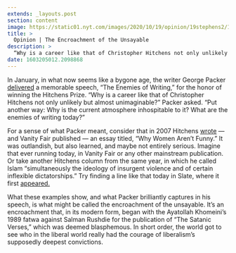```yaml
--- 
extends: _layouts.post 
section: content 
image: https://static01.nyt.com/images/2020/10/19/opinion/19stephens2/19stephens2-facebookJumbo.jpg 
title: > 
  Opinion | The Encroachment of the Unsayable 
description: > 
  “Why is a career like that of Christopher Hitchens not only unlikely but almost unimaginable?” Packer asked.Imagine that ever running today, in Vanity Fair or any other mainstream publication.What these examples show, and what Packer brilliantly captures in his speech, is what might be called the encroachment of the unsayable.It’s an encroachment that, in its modern form, began with the Ayatollah Khomeini’s 1989 fatwa against Salman Rushdie for the publication of “The Satanic Verses,” which was deemed blasphemous.In short order, the world got to see who in the liberal world really had the courage of liberalism’s supposedly deepest convictions. 
date: 1603205012.2098868 
--- 
```

<div><p class="css-158dogj evys1bk0">In January, in what now seems like a bygone age, the writer George Packer <a class="css-1g7m0tk" href="https://www.theatlantic.com/ideas/archive/2020/01/packer-hitchens/605365/" title="" rel="noopener noreferrer" target="_blank">delivered</a> a memorable speech, &#8220;The Enemies of Writing,&#8221; for the honor of winning the Hitchens Prize. &#8220;Why is a career like that of Christopher Hitchens not only unlikely but almost unimaginable?&#8221; Packer asked. &#8220;Put another way: Why is the current atmosphere inhospitable to it? What are the enemies of writing today?&#8221;</p><p class="css-158dogj evys1bk0">For a sense of what Packer meant, consider that in 2007 Hitchens <a class="css-1g7m0tk" href="https://www.vanityfair.com/culture/2007/01/hitchens200701" title="" rel="noopener noreferrer" target="_blank">wrote</a> &#8212; and Vanity Fair published &#8212; an essay titled, &#8220;Why Women Aren&#8217;t Funny.&#8221; It was outlandish, but also learned, and maybe not entirely serious. Imagine that ever running today, in Vanity Fair or any other mainstream publication. Or take another Hitchens column from the same year, in which he called Islam &#8220;simultaneously the ideology of insurgent violence and of certain inflexible dictatorships.&#8221; Try finding a line like that today in Slate, where it first <a class="css-1g7m0tk" href="https://slate.com/news-and-politics/2007/03/ayaan-hirsi-ali-is-no-fundamentalist.html" title="" rel="noopener noreferrer" target="_blank">appeared.</a></p><p class="css-158dogj evys1bk0">What these examples show, and what Packer brilliantly captures in his speech, is what might be called the encroachment of the unsayable. It&#8217;s an encroachment that, in its modern form, began with the Ayatollah Khomeini&#8217;s 1989 fatwa against Salman Rushdie for the publication of &#8220;The Satanic Verses,&#8221; which was deemed blasphemous. In short order, the world got to see who in the liberal world really had the courage of liberalism&#8217;s supposedly deepest convictions.</p></div>